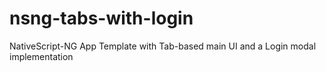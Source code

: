 # nsng-tabs-with-login
NativeScript-NG App Template with Tab-based main UI and a Login modal implementation
